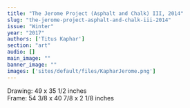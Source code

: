 ```yaml
---
title: "The Jerome Project (Asphalt and Chalk) III, 2014"
slug: "the-jerome-project-asphalt-and-chalk-iii-2014"
issue: "Winter"
year: "2017"
authors: ['Titus Kaphar']
section: "art"
audio: []
main_image: ""
banner_image: ""
images: ['sites/default/files/KapharJerome.png']
---
```

Drawing: 49 x 35 1/2 inches  
Frame: 54 3/8 x 40 7/8 x 2 1/8 inches

